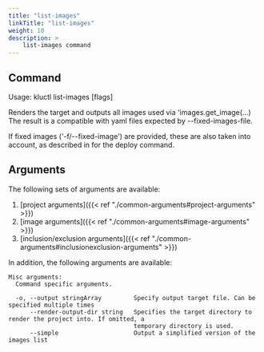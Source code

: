 ```yaml
---
title: "list-images"
linkTitle: "list-images"
weight: 10
description: >
    list-images command
---
```


## Command
<!-- BEGIN SECTION "list-images" "Usage" false -->
Usage: kluctl list-images [flags]

Renders the target and outputs all images used via 'images.get_image(...)
The result is a compatible with yaml files expected by --fixed-images-file.

If fixed images ('-f/--fixed-image') are provided, these are also taken into account,
as described in for the deploy command.

<!-- END SECTION -->

## Arguments
The following sets of arguments are available:
1. [project arguments]({{< ref "./common-arguments#project-arguments" >}})
1. [image arguments]({{< ref "./common-arguments#image-arguments" >}})
1. [inclusion/exclusion arguments]({{< ref "./common-arguments#inclusionexclusion-arguments" >}})

In addition, the following arguments are available:
<!-- BEGIN SECTION "list-images" "Misc arguments" true -->
```
Misc arguments:
  Command specific arguments.

  -o, --output stringArray         Specify output target file. Can be specified multiple times
      --render-output-dir string   Specifies the target directory to render the project into. If omitted, a
                                   temporary directory is used.
      --simple                     Output a simplified version of the images list

```
<!-- END SECTION -->
